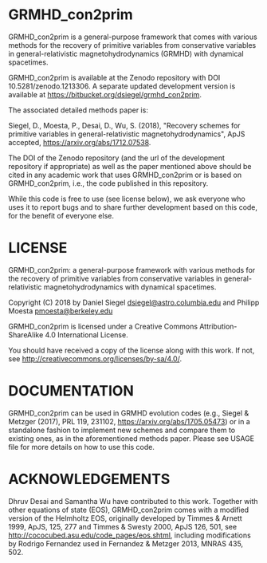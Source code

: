 # GRMHD_con2prim

GRMHD_con2prim is a general-purpose framework that comes with various methods for the recovery of primitive variables from conservative variables in general-relativistic magnetohydrodynamics (GRMHD) with dynamical spacetimes.

GRMHD_con2prim is available at the Zenodo repository with DOI 10.5281/zenodo.1213306.
A separate updated development version is available at https://bitbucket.org/dsiegel/grmhd_con2prim.

The associated detailed methods paper is:

Siegel, D., Moesta, P., Desai, D., Wu, S. (2018), "Recovery schemes for primitive variables in general-relativistic magnetohydrodynamics", ApJS accepted, https://arxiv.org/abs/1712.07538.

The DOI of the Zenodo repository (and the url of the development repository if appropriate) as well as the paper mentioned above should be cited in any academic work that uses GRMHD_con2prim or is based on GRMHD_con2prim, i.e., the code published in this repository.

While this code is free to use (see license below), we ask everyone who uses it to report bugs and to share further development based on this code, for the benefit of everyone else.

# LICENSE

GRMHD_con2prim: a general-purpose framework with various methods for the recovery of primitive variables from conservative variables in general-relativistic magnetohydrodynamics with dynamical spacetimes.

Copyright (C) 2018 by Daniel Siegel <dsiegel@astro.columbia.edu> and Philipp
Moesta <pmoesta@berkeley.edu>

GRMHD_con2prim is licensed under a
Creative Commons Attribution-ShareAlike 4.0 International License.

You should have received a copy of the license along with this
work. If not, see <http://creativecommons.org/licenses/by-sa/4.0/>.

# DOCUMENTATION

GRMHD_con2prim can be used in GRMHD evolution codes (e.g., Siegel & Metzger (2017), PRL 119, 231102, https://arxiv.org/abs/1705.05473) or in a standalone  fashion to implement new schemes and compare them to existing ones, as in the aforementioned methods paper. Please see USAGE file for more details on how to use this code.

# ACKNOWLEDGEMENTS

Dhruv Desai and Samantha Wu have contributed to this work. Together with other equations of state (EOS), GRMHD_con2prim comes with a modified version of the Helmholtz EOS, originally developed by Timmes & Arnett 1999, ApJS, 125, 277 and Timmes & Swesty 2000, ApJS 126, 501, see http://cococubed.asu.edu/code_pages/eos.shtml, including modifications by Rodrigo Fernandez used in Fernandez & Metzger 2013, MNRAS 435, 502.
